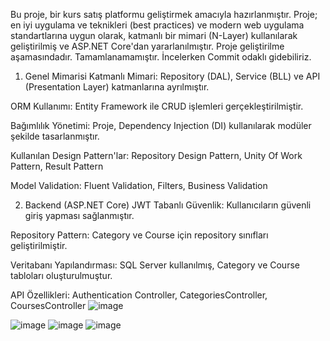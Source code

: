 Bu proje, bir kurs satış platformu geliştirmek amacıyla hazırlanmıştır. Proje; en iyi uygulama ve teknikleri (best practices) ve modern web uygulama standartlarına uygun olarak, katmanlı bir mimari (N-Layer) kullanılarak geliştirilmiş ve ASP.NET Core'dan yararlanılmıştır.
Proje geliştirilme aşamasındadır. Tamamlanamamıştır. İncelerken Commit odaklı gidebiliriz. 


1. Genel Mimarisi
Katmanlı Mimari: Repository (DAL), Service (BLL) ve API (Presentation Layer) katmanlarına ayrılmıştır.

ORM Kullanımı: Entity Framework ile CRUD işlemleri gerçekleştirilmiştir.

Bağımlılık Yönetimi: Proje, Dependency Injection (DI) kullanılarak modüler şekilde tasarlanmıştır.

Kullanılan Design Pattern'lar: Repository Design Pattern, Unity Of Work Pattern, Result Pattern

Model Validation: Fluent Validation, Filters, Business Validation

2. Backend (ASP.NET Core)
JWT Tabanlı Güvenlik: Kullanıcıların güvenli giriş yapması sağlanmıştır.

Repository Pattern: Category ve Course için repository sınıfları geliştirilmiştir.

Veritabanı Yapılandırması: SQL Server kullanılmış, Category ve Course tabloları oluşturulmuştur.

API Özellikleri:
Authentication Controller, CategoriesController, CoursesController
![image](https://github.com/user-attachments/assets/970d4ba9-ed6a-465e-9908-5608309996ab)




![image](https://github.com/user-attachments/assets/15031477-59f8-44a8-9a84-49cb1f765153)
![image](https://github.com/user-attachments/assets/34ca2c9b-ad7f-48ac-b557-ad8bfa36b964)
![image](https://github.com/user-attachments/assets/b6539996-98ca-4326-a82f-10fa1c032d07)


